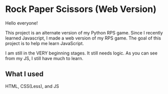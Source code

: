# Rock Paper Scissors (Web Version)
Hello everyone!

This project is an alternate version of my Python RPS game. Since I recently learned Javascript, I made a web version of my RPS game. 
The goal of this project is to help me learn JavaScript. 

I am still in the VERY beginning stages. It still needs logic. As you can see from my JS, I still have much to learn. 

## What I used
HTML, CSS(Less), and JS
